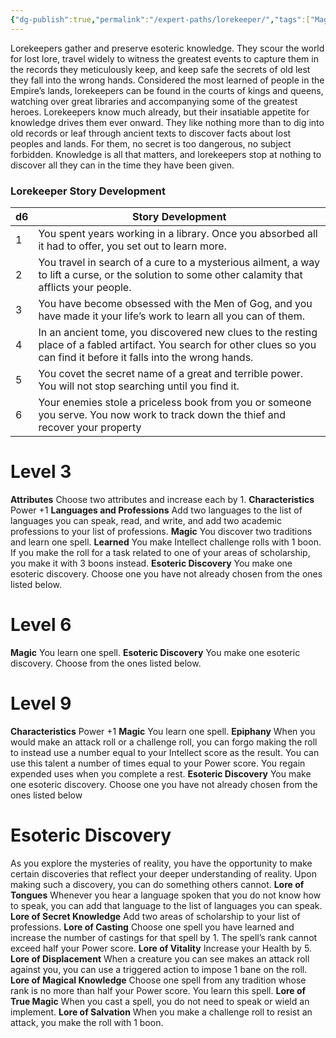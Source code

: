 ```yaml
---
{"dg-publish":true,"permalink":"/expert-paths/lorekeeper/","tags":["Magic"]}
---
```


Lorekeepers gather and preserve esoteric knowledge.
They scour the world for lost lore, travel widely to witness the greatest events to capture them in the records they meticulously keep, and keep safe the secrets of old lest they fall into the wrong hands.
Considered the most learned of people in the Empire’s lands, lorekeepers can be found in the courts of kings and queens, watching over great libraries and accompanying some of the greatest heroes.
Lorekeepers know much already, but their insatiable appetite for knowledge drives them ever onward.
They like nothing more than to dig into old records or leaf through ancient texts to discover facts about lost peoples and lands. For them, no secret is too dangerous, no subject forbidden. Knowledge is all that matters, and lorekeepers stop at nothing to discover all they can in the time they have been given.
### Lorekeeper Story Development

| d6  | Story Development                                                                                                                                                           |
| --- | --------------------------------------------------------------------------------------------------------------------------------------------------------------------------- |
| 1   | You spent years working in a library. Once you absorbed all it had to offer, you set out to learn more.                                                                     |
| 2   | You travel in search of a cure to a mysterious ailment, a way to lift a curse, or the solution to some other calamity that afflicts your people.                            |
| 3   | You have become obsessed with the Men of Gog, and you have made it your life’s work to learn all you can of them.                                                           |
| 4   | In an ancient tome, you discovered new clues to the resting place of a fabled artifact. You search for other clues so you can find it before it falls into the wrong hands. |
| 5   | You covet the secret name of a great and terrible power. You will not stop searching until you find it.                                                                     |
| 6   | Your enemies stole a priceless book from you or someone you serve. You now work to track down the thief and recover your property                                           |
# Level 3
**Attributes** Choose two attributes and increase each by 1.
**Characteristics** Power +1
**Languages and Professions** Add two languages to the list of languages you can speak, read, and write, and add two academic professions to your list of professions.
**Magic** You discover two traditions and learn one spell.
**Learned** You make Intellect challenge rolls with 1 boon. If you make the roll for a task related to one of your areas of scholarship, you make it with 3 boons instead.
**Esoteric Discovery** You make one esoteric discovery.
Choose one you have not already chosen from the ones listed below.
# Level 6
**Magic** You learn one spell.
**Esoteric Discovery** You make one esoteric discovery.
Choose from the ones listed below.
# Level 9
**Characteristics** Power +1
**Magic** You learn one spell.
**Epiphany** When you would make an attack roll or a challenge roll, you can forgo making the roll to instead use a number equal to your Intellect score as the result.
You can use this talent a number of times equal to your Power score. You regain expended uses when you complete a rest.
**Esoteric Discovery** You make one esoteric discovery.
Choose one you have not already chosen from the ones listed below

# Esoteric Discovery
As you explore the mysteries of reality, you have the opportunity to make certain discoveries that reflect your deeper understanding of reality. Upon making such a discovery, you can do something others cannot.
**Lore of Tongues** Whenever you hear a language spoken that you do not know how to speak, you can add that language to the list of languages you can speak.
**Lore of Secret Knowledge** Add two areas of scholarship to your list of professions.
**Lore of Casting** Choose one spell you have learned and increase the number of castings for that spell by 1. The spell’s rank cannot exceed half your Power score.
**Lore of Vitality** Increase your Health by 5.
**Lore of Displacement** When a creature you can see makes an attack roll against you, you can use a triggered action to impose 1 bane on the roll.
**Lore of Magical Knowledge** Choose one spell from any tradition whose rank is no more than half your Power score. You learn this spell.
**Lore of True Magic** When you cast a spell, you do not need to speak or wield an implement.
**Lore of Salvation** When you make a challenge roll to resist an attack, you make the roll with 1 boon.